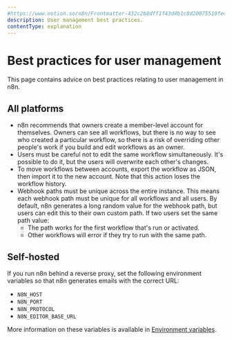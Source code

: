 ```yaml
---
#https://www.notion.so/n8n/Frontmatter-432c2b8dff1f43d4b1c8d20075510fe4
description: User management best practices.
contentType: explanation
---
```


# Best practices for user management

This page contains advice on best practices relating to user management in n8n.

## All platforms

* n8n recommends that owners create a member-level account for themselves. Owners can see all workflows, but there is no way to see who created a particular workflow, so there is a risk of overriding other people's work if you build and edit workflows as an owner.
* Users must be careful not to edit the same workflow simultaneously. It's possible to do it, but the users will overwrite each other's changes.
* To move workflows between accounts, export the workflow as JSON, then import it to the new account. Note that this action loses the workflow history.
* Webhook paths must be unique across the entire instance. This means each webhook path must be unique for all workflows and all users. By default, n8n generates a long random value for the webhook path, but users can edit this to their own custom path. If two users set the same path value:
    * The path works for the first workflow that's run or activated.
    * Other workflows will error if they try to run with the same path.

## Self-hosted

If you run n8n behind a reverse proxy, set the following environment variables so that n8n generates emails with the correct URL:

* `N8N_HOST`
* `N8N_PORT`
* `N8N_PROTOCOL`
* `N8N_EDITOR_BASE_URL`  

More information on these variables is available in [Environment variables](/hosting/configuration/environment-variables/index.md).

